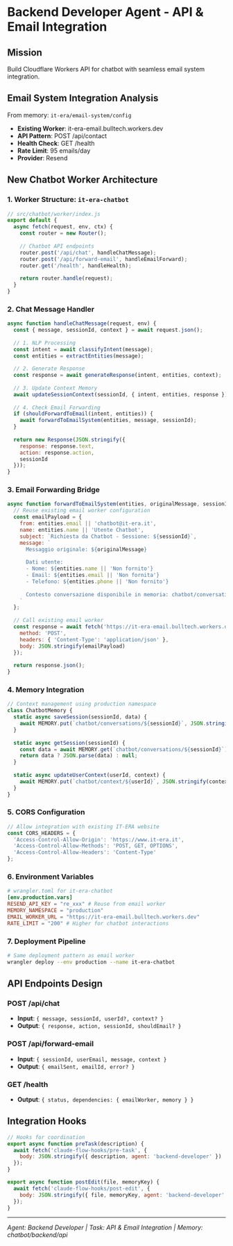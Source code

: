# Backend Developer Agent - API & Email Integration

## Mission
Build Cloudflare Workers API for chatbot with seamless email system integration.

## Email System Integration Analysis
From memory: `it-era/email-system/config`
- **Existing Worker**: it-era-email.bulltech.workers.dev
- **API Pattern**: POST /api/contact
- **Health Check**: GET /health
- **Rate Limit**: 95 emails/day
- **Provider**: Resend

## New Chatbot Worker Architecture

### 1. Worker Structure: `it-era-chatbot`
```javascript
// src/chatbot/worker/index.js
export default {
  async fetch(request, env, ctx) {
    const router = new Router();
    
    // Chatbot API endpoints
    router.post('/api/chat', handleChatMessage);
    router.post('/api/forward-email', handleEmailForward);
    router.get('/health', handleHealth);
    
    return router.handle(request);
  }
}
```

### 2. Chat Message Handler
```javascript
async function handleChatMessage(request, env) {
  const { message, sessionId, context } = await request.json();
  
  // 1. NLP Processing
  const intent = await classifyIntent(message);
  const entities = extractEntities(message);
  
  // 2. Generate Response
  const response = await generateResponse(intent, entities, context);
  
  // 3. Update Context Memory
  await updateSessionContext(sessionId, { intent, entities, response });
  
  // 4. Check Email Forwarding
  if (shouldForwardToEmail(intent, entities)) {
    await forwardToEmailSystem(entities, message, sessionId);
  }
  
  return new Response(JSON.stringify({
    response: response.text,
    action: response.action,
    sessionId
  }));
}
```

### 3. Email Forwarding Bridge
```javascript
async function forwardToEmailSystem(entities, originalMessage, sessionId) {
  // Reuse existing email worker configuration
  const emailPayload = {
    from: entities.email || 'chatbot@it-era.it',
    name: entities.name || 'Utente Chatbot',
    subject: `Richiesta da Chatbot - Sessione: ${sessionId}`,
    message: `
      Messaggio originale: ${originalMessage}
      
      Dati utente:
      - Nome: ${entities.name || 'Non fornito'}
      - Email: ${entities.email || 'Non fornita'}
      - Telefono: ${entities.phone || 'Non fornito'}
      
      Contesto conversazione disponibile in memoria: chatbot/conversations/${sessionId}
    `
  };
  
  // Call existing email worker
  const response = await fetch('https://it-era-email.bulltech.workers.dev/api/contact', {
    method: 'POST',
    headers: { 'Content-Type': 'application/json' },
    body: JSON.stringify(emailPayload)
  });
  
  return response.json();
}
```

### 4. Memory Integration
```javascript
// Context management using production namespace
class ChatbotMemory {
  static async saveSession(sessionId, data) {
    await MEMORY.put(`chatbot/conversations/${sessionId}`, JSON.stringify(data));
  }
  
  static async getSession(sessionId) {
    const data = await MEMORY.get(`chatbot/conversations/${sessionId}`);
    return data ? JSON.parse(data) : null;
  }
  
  static async updateUserContext(userId, context) {
    await MEMORY.put(`chatbot/context/${userId}`, JSON.stringify(context));
  }
}
```

### 5. CORS Configuration
```javascript
// Allow integration with existing IT-ERA website
const CORS_HEADERS = {
  'Access-Control-Allow-Origin': 'https://www.it-era.it',
  'Access-Control-Allow-Methods': 'POST, GET, OPTIONS',
  'Access-Control-Allow-Headers': 'Content-Type'
};
```

### 6. Environment Variables
```toml
# wrangler.toml for it-era-chatbot
[env.production.vars]
RESEND_API_KEY = "re_xxx" # Reuse from email worker
MEMORY_NAMESPACE = "production"
EMAIL_WORKER_URL = "https://it-era-email.bulltech.workers.dev"
RATE_LIMIT = "200" # Higher for chatbot interactions
```

### 7. Deployment Pipeline
```bash
# Same deployment pattern as email worker
wrangler deploy --env production --name it-era-chatbot
```

## API Endpoints Design

### POST /api/chat
- **Input**: `{ message, sessionId, userId?, context? }`
- **Output**: `{ response, action, sessionId, shouldEmail? }`

### POST /api/forward-email  
- **Input**: `{ sessionId, userEmail, message, context }`
- **Output**: `{ emailSent, emailId, error? }`

### GET /health
- **Output**: `{ status, dependencies: { emailWorker, memory } }`

## Integration Hooks
```javascript
// Hooks for coordination
export async function preTask(description) {
  await fetch('claude-flow-hooks/pre-task', {
    body: JSON.stringify({ description, agent: 'backend-developer' })
  });
}

export async function postEdit(file, memoryKey) {
  await fetch('claude-flow-hooks/post-edit', {
    body: JSON.stringify({ file, memoryKey, agent: 'backend-developer' })
  });
}
```

---
*Agent: Backend Developer | Task: API & Email Integration | Memory: chatbot/backend/api*